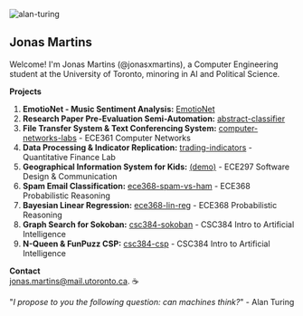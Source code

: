 ![alan-turing](https://github.com/jonasxmartins/jonasxmartins/assets/83953412/33e52f24-5349-42dc-96c4-942cb6b0da1a)

##  Jonas Martins
Welcome!  I'm Jonas Martins (@jonasxmartins), a Computer Engineering student at the University of Toronto, minoring in AI and Political Science.



**Projects**

1. **EmotioNet - Music Sentiment Analysis:** [EmotioNet](https://github.com/jonasxmartins/EmotioNet)
2. **Research Paper Pre-Evaluation Semi-Automation:** [abstract-classifier](https://github.com/jonasxmartins/EmotioNet)
3. **File Transfer System & Text Conferencing System:** [computer-networks-labs](https://github.com/jonasxmartins/computer-networks-labs) - ECE361 Computer Networks
4. **Data Processing & Indicator Replication:** [trading-indicators](https://github.com/jonasxmartins/trading-indicators) - Quantitative Finance Lab
5. **Geographical Information System for Kids:** [(demo)](https://docs.google.com/presentation/d/11R-VKNXlqT0NF3GsvMiWdCwxJel9RZkWwbI1gcevKnc/edit?usp=sharing) - ECE297 Software Design & Communication
6. **Spam Email Classification:** [ece368-spam-vs-ham](https://github.com/jonasxmartins/EmotioNet) - ECE368 Probabilistic Reasoning
7. **Bayesian Linear Regression:** [ece368-lin-reg](https://github.com/jonasxmartins/EmotioNet) - ECE368 Probabilistic Reasoning
8. **Graph Search for Sokoban:** [csc384-sokoban](https://github.com/jonasxmartins/EmotioNet) - CSC384 Intro to Artificial Intelligence
9. **N-Queen & FunPuzz CSP:** [csc384-csp](https://github.com/jonasxmartins/EmotioNet) - CSC384 Intro to Artificial Intelligence

**Contact**  
jonas.martins@mail.utoronto.ca. ☕️

"_I propose to you the following question: can machines think?_" - Alan Turing
